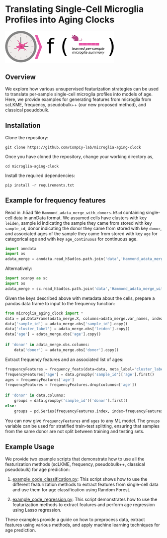 # Translating Single-Cell Microglia Profiles into Aging Clocks
<p>
  <img src="https://github.com/CompCy-lab/microglia-aging-clock/blob/main/microglia_img.png?raw=True" width="350" />
</p>

## Overview

We explore how various unsupervised featurization strategies can be used to translate per-sample single-cell microglia profiles into models of age. Here, we provide examples for generating features from microglia from scLKME, frequency, pseudobulk++ (our new proposed method), and classical pseudobulk.

## Installation
Clone the repository:

```
git clone https://github.com/CompCy-lab/microglia-aging-clock
```

Once you have cloned the repository, change your working directory as,

```
cd microglia-aging-clock
```

Install the required dependencies:

```
pip install -r requirements.txt
```

## Example for frequency features

Read in .h5ad file `Hammond_adata_merge_with_donors.h5ad` containing single-cell data in annData format. We assumed cells have clusters with key `leiden`, sample id indicating the sample they came from stored with key `sample_id`, donor indicating the donor they came from stored with key `donor`, and associated ages of the sample they came from stored with key `age` for categorical age and with key `age_continuous` for continuous age.

```python
import anndata
import os
adata_merge = anndata.read_h5ad(os.path.join('data','Hammond_adata_merge_with_donors.h5ad'))
```

Alternatively:

```python
import scanpy as sc
import os
adata_merge = sc.read_h5ad(os.path.join('data','Hammond_adata_merge_with_donors.h5ad'))
```

Given the keys described above with metadata about the cells, prepare a pandas data frame to input to the frequency function:

```python
from microglia_aging_clock import *
data = pd.DataFrame(adata_merge.X, columns=adata_merge.var_names, index=adata_merge.obs_names)
data['sample_id'] = adata_merge.obs['sample_id'].copy()
data['cluster_label'] = adata_merge.obs['leiden'].copy()
data['age'] = adata_merge.obs['age'].copy()

if 'donor' in adata_merge.obs.columns:
    data['donor'] = adata_merge.obs['donor'].copy()
```

Extract frequency features and an associated list of ages:

```python
frequencyFeatures = frequency_feats(data=data, meta_label='cluster_label')
frequencyFeatures['age'] = data.groupby('sample_id')['age'].first()
ages = frequencyFeatures['age']
frequencyFeatures = frequencyFeatures.drop(columns=['age'])

if 'donor' in data.columns:
    groups = data.groupby('sample_id')['donor'].first()
else:
    groups = pd.Series(frequencyFeatures.index, index=frequencyFeatures.index)
```

You can now give `frequencyFeatures` and `ages` to any ML model. The `groups` variable can be used for stratified train-test splitting, ensuring that samples from the same donor are not split between training and testing sets. 

## Example Usage

We provide two example scripts that demonstrate how to use all the featurization methods (scLKME, frequency, pseudobulk++, classical pseudobulk) for age prediction:

1. [example_code_classification.py](https://github.com/CompCy-lab/microglia-aging-clock/blob/main/example_code_classification.py): This script shows how to use the different featurization methods to extract features from single-cell data and use them for age classification using Random Forest.

2. [example_code_regression.py](https://github.com/CompCy-lab/microglia-aging-clock/blob/main/example_code_regression.py): This script demonstrates how to use the featurization methods to extract features and perform age regression using Lasso regression.

These examples provide a guide on how to preprocess data, extract features using various methods, and apply machine learning techniques for age prediction.


